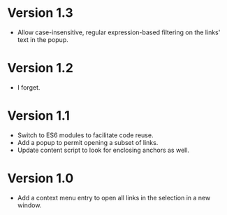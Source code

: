 # Version 1.3
* Allow case-insensitive, regular expression-based filtering on the links' text in the popup.
# Version 1.2
* I forget.
# Version 1.1
* Switch to ES6 modules to facilitate code reuse.
* Add a popup to permit opening a subset of links.
* Update content script to look for enclosing anchors as well.
# Version 1.0
* Add a context menu entry to open all links in the selection in a new window.
